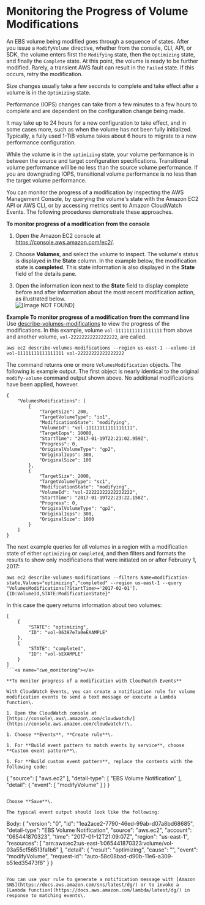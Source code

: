# Monitoring the Progress of Volume Modifications<a name="monitoring_mods"></a>

An EBS volume being modified goes through a sequence of states\. After you issue a `ModifyVolume` directive, whether from the console, CLI, API, or SDK, the volume enters first the `Modifying` state, then the `Optimizing` state, and finally the `Complete` state\. At this point, the volume is ready to be further modified\. Rarely, a transient AWS fault can result in the `Failed` state\. If this occurs, retry the modification\. 

Size changes usually take a few seconds to complete and take effect after a volume is in the `Optimizing` state\. 

Performance \(IOPS\) changes can take from a few minutes to a few hours to complete and are dependent on the configuration change being made\. 

It may take up to 24 hours for a new configuration to take effect, and in some cases more, such as when the volume has not been fully initialized\. Typically, a fully used 1\-TiB volume takes about 6 hours to migrate to a new performance configuration\. 

While the volume is in the `optimizing` state, your volume performance is in between the source and target configuration specifications\. Transitional volume performance will be no less than the source volume performance\. If you are downgrading IOPS, transitional volume performance is no less than the target volume performance\.

You can monitor the progress of a modification by inspecting the AWS Management Console, by querying the volume's state with the Amazon EC2 API or AWS CLI, or by accessing metrics sent to Amazon CloudWatch Events\. The following procedures demonstrate these approaches\.<a name="console_monitoring"></a>

**To monitor progress of a modification from the console**

1. Open the Amazon EC2 console at [https://console\.aws\.amazon\.com/ec2/](https://console.aws.amazon.com/ec2/)\.

1. Choose **Volumes**, and select the volume to inspect\. The volume's status is displayed in the **State** column\. In the example below, the modification state is **completed**\. This state information is also displayed in the **State** field of the details pane\. 

1. Open the information icon next to the **State** field to display complete before and after information about the most recent modification action, as illustrated below\.  
![\[Image NOT FOUND\]](http://docs.aws.amazon.com/AWSEC2/latest/UserGuide/images/monitor_modifications.png)

**Example To monitor progress of a modification from the command line**  <a name="api_cli_monitoring"></a>
Use [describe\-volumes\-modifications](cli-modify.md) to view the progress of the modifications\. In this example, volume `vol-11111111111111111` from above and another volume, `vol-22222222222222222`, are called\.  

```
aws ec2 describe-volumes-modifications --region us-east-1 --volume-id vol-11111111111111111 vol-22222222222222222
```
The command returns one or more `VolumesModification` objects\. The following is example output\. The first object is nearly identical to the original `modify-volume` command output shown above\. No additional modifications have been applied, however\.  

```
{
    "VolumesModifications": [
        {
            "TargetSize": 200,
            "TargetVolumeType": "io1",
            "ModificationState": "modifying",
            "VolumeId": "vol-11111111111111111",
            "TargetIops": 10000,
            "StartTime": "2017-01-19T22:21:02.959Z",
            "Progress": 0,
            "OriginalVolumeType": "gp2",
            "OriginalIops": 300,
            "OriginalSize": 100
        },
        {
            "TargetSize": 2000,
            "TargetVolumeType": "sc1",
            "ModificationState": "modifying",
            "VolumeId": "vol-22222222222222222",
            "StartTime": "2017-01-19T22:23:22.158Z",
            "Progress": 0,
            "OriginalVolumeType": "gp2",
            "OriginalIops": 300,
            "OriginalSize": 1000
        }
    ]
}
```
The next example queries for all volumes in a region with a modification state of either `optimizing` or `completed`, and then filters and formats the results to show only modifications that were initiated on or after February 1, 2017:  

```
aws ec2 describe-volumes-modifications --filters Name=modification-state,Values="optimizing","completed" --region us-east-1 --query "VolumesModifications[?StartTime>='2017-02-01'].{ID:VolumeId,STATE:ModificationState}"
```
In this case the query returns information about two volumes:  

```
[
    {
        "STATE": "optimizing",
        "ID": "vol-06397e7a0eEXAMPLE"
    },
    {
        "STATE": "completed",
        "ID": "vol-bEXAMPLE"
    }
]
```<a name="cwe_monitoring"></a>

**To monitor progress of a modification with CloudWatch Events**

With CloudWatch Events, you can create a notification rule for volume modification events to send a text message or execute a Lambda function\.

1. Open the CloudWatch console at [https://console\.aws\.amazon\.com/cloudwatch/](https://console.aws.amazon.com/cloudwatch/)\.

1. Choose **Events**, **Create rule**\.

1. For **Build event pattern to match events by service**, choose **Custom event pattern**\.

1. For **Build custom event pattern**, replace the contents with the following code:

   ```
   {
     "source": [
       "aws.ec2"
     ],
     "detail-type": [
       "EBS Volume Notification"
     ],
     "detail": {
       "event": [
         "modifyVolume"
       ]
     }
   }
   ```

   Choose **Save**\.

   The typical event output should look like the following:

   ```
   Body:
   {
      "version": "0",
      "id": "1ea2ace2-7790-46ed-99ab-d07a8bd68685",
      "detail-type": "EBS Volume Notification",
      "source": "aws.ec2",
      "account": "065441870323",
      "time": "2017-01-12T21:09:07Z",
      "region": "us-east-1",
      "resources": [
         "arn:aws:ec2:us-east-1:065441870323:volume/vol-03a55cf56513fa1b6"
      ],
      "detail": {
         "result": "optimizing",
         "cause": "",
         "event": "modifyVolume",
         "request-id": "auto-58c08bad-d90b-11e6-a309-b51ed35473f8"
      }
   }
   ```

You can use your rule to generate a notification message with [Amazon SNS](https://docs.aws.amazon.com/sns/latest/dg/) or to invoke a [Lambda function](https://docs.aws.amazon.com/lambda/latest/dg/) in response to matching events\.